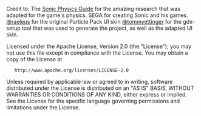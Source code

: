Credit to:
The [Sonic Physics Guide](https://info.sonicretro.org/Sonic_Physics_Guide) for the amazing research that was adapted for the game's physics.
SEGA for creating Sonic and his games.
[@raeleus](https://github.com/raeleus) for the original Particle Pack UI skin
[@tommyettinger](https://github.com/tommyettinger) for the gdx-setup tool that was used to generate the project, as well as the adapted UI skin.




Licensed under the Apache License, Version 2.0 (the "License");
you may not use this file except in compliance with the License.
You may obtain a copy of the License at

       http://www.apache.org/licenses/LICENSE-2.0

Unless required by applicable law or agreed to in writing, software
distributed under the License is distributed on an "AS IS" BASIS,
WITHOUT WARRANTIES OR CONDITIONS OF ANY KIND, either express or implied.
See the License for the specific language governing permissions and
limitations under the License. 
